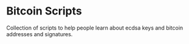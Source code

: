 # Bitcoin Scripts

Collection of scripts to help people learn about ecdsa keys and bitcoin addresses and signatures.
 

